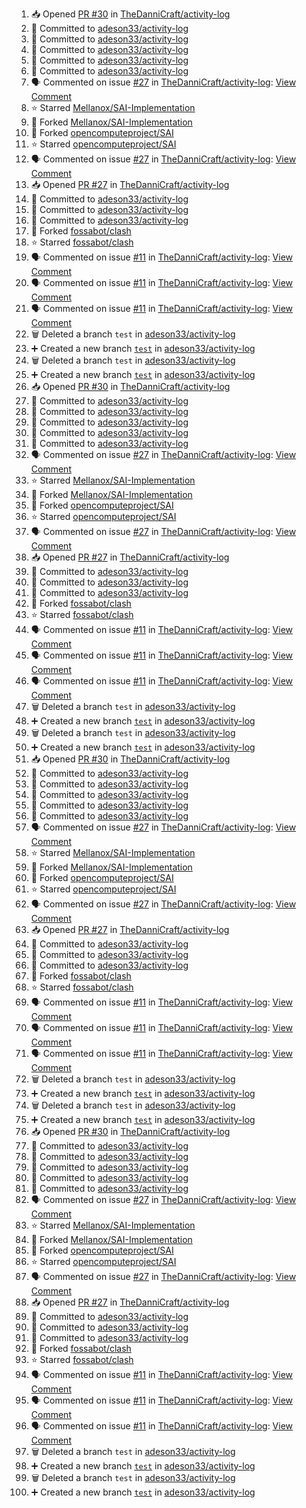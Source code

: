 <!--START_SECTION:activity-->
1. 📥 Opened [PR #30](https://github.com/TheDanniCraft/activity-log/pull/30) in [TheDanniCraft/activity-log](https://github.com/TheDanniCraft/activity-log)
2. 📝 Committed to [adeson33/activity-log](https://github.com/adeson33/activity-log/commit/cf2d59b2da0d28251531fd6da0c817f431e76cf0)
3. 📝 Committed to [adeson33/activity-log](https://github.com/adeson33/activity-log/commit/undefined)
4. 📝 Committed to [adeson33/activity-log](https://github.com/adeson33/activity-log/commit/2764fa5040a90b5c5d525cbd5882c1c5d527ebff)
5. 📝 Committed to [adeson33/activity-log](https://github.com/adeson33/activity-log/commit/undefined)
6. 📝 Committed to [adeson33/activity-log](https://github.com/adeson33/activity-log/commit/61916b64f2a3e69c3f42d7ad111a40f32c7b63a4)
7. 🗣 Commented on issue [#27](https://github.com/TheDanniCraft/activity-log/issues/27) in [TheDanniCraft/activity-log](https://github.com/TheDanniCraft/activity-log): [View Comment](https://github.com/TheDanniCraft/activity-log/issues/27#issuecomment-2649586553)
8. ⭐ Starred [Mellanox/SAI-Implementation](https://github.com/Mellanox/SAI-Implementation)
9. 🍴 Forked [Mellanox/SAI-Implementation](https://github.com/Mellanox/SAI-Implementation)
10. 🍴 Forked [opencomputeproject/SAI](https://github.com/opencomputeproject/SAI)
11. ⭐ Starred [opencomputeproject/SAI](https://github.com/opencomputeproject/SAI)
12. 🗣 Commented on issue [#27](https://github.com/TheDanniCraft/activity-log/issues/27) in [TheDanniCraft/activity-log](https://github.com/TheDanniCraft/activity-log): [View Comment](https://github.com/TheDanniCraft/activity-log/issues/27#issuecomment-2640024772)
13. 📥 Opened [PR #27](https://github.com/TheDanniCraft/activity-log/pull/27) in [TheDanniCraft/activity-log](https://github.com/TheDanniCraft/activity-log)
14. 📝 Committed to [adeson33/activity-log](https://github.com/adeson33/activity-log/commit/44a50f6bafdf0796f02c95d310741149ba78babb)
15. 📝 Committed to [adeson33/activity-log](https://github.com/adeson33/activity-log/commit/5d2844227e89eceb08cfbac1f294e011f322cff0)
16. 📝 Committed to [adeson33/activity-log](https://github.com/adeson33/activity-log/commit/940fd8aa0f1675177722722c04c03677a0456711)
17. 🍴 Forked [fossabot/clash](https://github.com/fossabot/clash)
18. ⭐ Starred [fossabot/clash](https://github.com/fossabot/clash)
19. 🗣 Commented on issue [#11](https://github.com/TheDanniCraft/activity-log/issues/11) in [TheDanniCraft/activity-log](https://github.com/TheDanniCraft/activity-log): [View Comment](https://github.com/TheDanniCraft/activity-log/issues/11#issuecomment-2592671477)
20. 🗣 Commented on issue [#11](https://github.com/TheDanniCraft/activity-log/issues/11) in [TheDanniCraft/activity-log](https://github.com/TheDanniCraft/activity-log): [View Comment](https://github.com/TheDanniCraft/activity-log/issues/11#issuecomment-2592664495)
21. 🗣 Commented on issue [#11](https://github.com/TheDanniCraft/activity-log/issues/11) in [TheDanniCraft/activity-log](https://github.com/TheDanniCraft/activity-log): [View Comment](https://github.com/TheDanniCraft/activity-log/issues/11#issuecomment-2592661930)
22. 🗑️ Deleted a branch `test` in [adeson33/activity-log](https://github.com/adeson33/activity-log)
23. ➕ Created a new branch [`test`](https://github.com/adeson33/activity-log/tree/test) in [adeson33/activity-log](https://github.com/adeson33/activity-log)
24. 🗑️ Deleted a branch `test` in [adeson33/activity-log](https://github.com/adeson33/activity-log)
25. ➕ Created a new branch [`test`](https://github.com/adeson33/activity-log/tree/test) in [adeson33/activity-log](https://github.com/adeson33/activity-log)
26. 📥 Opened [PR #30](https://github.com/TheDanniCraft/activity-log/pull/30) in [TheDanniCraft/activity-log](https://github.com/TheDanniCraft/activity-log)
27. 📝 Committed to [adeson33/activity-log](https://github.com/adeson33/activity-log/commit/cf2d59b2da0d28251531fd6da0c817f431e76cf0)
28. 📝 Committed to [adeson33/activity-log](https://github.com/adeson33/activity-log/commit/undefined)
29. 📝 Committed to [adeson33/activity-log](https://github.com/adeson33/activity-log/commit/2764fa5040a90b5c5d525cbd5882c1c5d527ebff)
30. 📝 Committed to [adeson33/activity-log](https://github.com/adeson33/activity-log/commit/undefined)
31. 📝 Committed to [adeson33/activity-log](https://github.com/adeson33/activity-log/commit/61916b64f2a3e69c3f42d7ad111a40f32c7b63a4)
32. 🗣 Commented on issue [#27](https://github.com/TheDanniCraft/activity-log/issues/27) in [TheDanniCraft/activity-log](https://github.com/TheDanniCraft/activity-log): [View Comment](https://github.com/TheDanniCraft/activity-log/issues/27#issuecomment-2649586553)
33. ⭐ Starred [Mellanox/SAI-Implementation](https://github.com/Mellanox/SAI-Implementation)
34. 🍴 Forked [Mellanox/SAI-Implementation](https://github.com/Mellanox/SAI-Implementation)
35. 🍴 Forked [opencomputeproject/SAI](https://github.com/opencomputeproject/SAI)
36. ⭐ Starred [opencomputeproject/SAI](https://github.com/opencomputeproject/SAI)
37. 🗣 Commented on issue [#27](https://github.com/TheDanniCraft/activity-log/issues/27) in [TheDanniCraft/activity-log](https://github.com/TheDanniCraft/activity-log): [View Comment](https://github.com/TheDanniCraft/activity-log/issues/27#issuecomment-2640024772)
38. 📥 Opened [PR #27](https://github.com/TheDanniCraft/activity-log/pull/27) in [TheDanniCraft/activity-log](https://github.com/TheDanniCraft/activity-log)
39. 📝 Committed to [adeson33/activity-log](https://github.com/adeson33/activity-log/commit/44a50f6bafdf0796f02c95d310741149ba78babb)
40. 📝 Committed to [adeson33/activity-log](https://github.com/adeson33/activity-log/commit/5d2844227e89eceb08cfbac1f294e011f322cff0)
41. 📝 Committed to [adeson33/activity-log](https://github.com/adeson33/activity-log/commit/940fd8aa0f1675177722722c04c03677a0456711)
42. 🍴 Forked [fossabot/clash](https://github.com/fossabot/clash)
43. ⭐ Starred [fossabot/clash](https://github.com/fossabot/clash)
44. 🗣 Commented on issue [#11](https://github.com/TheDanniCraft/activity-log/issues/11) in [TheDanniCraft/activity-log](https://github.com/TheDanniCraft/activity-log): [View Comment](https://github.com/TheDanniCraft/activity-log/issues/11#issuecomment-2592671477)
45. 🗣 Commented on issue [#11](https://github.com/TheDanniCraft/activity-log/issues/11) in [TheDanniCraft/activity-log](https://github.com/TheDanniCraft/activity-log): [View Comment](https://github.com/TheDanniCraft/activity-log/issues/11#issuecomment-2592664495)
46. 🗣 Commented on issue [#11](https://github.com/TheDanniCraft/activity-log/issues/11) in [TheDanniCraft/activity-log](https://github.com/TheDanniCraft/activity-log): [View Comment](https://github.com/TheDanniCraft/activity-log/issues/11#issuecomment-2592661930)
47. 🗑️ Deleted a branch `test` in [adeson33/activity-log](https://github.com/adeson33/activity-log)
48. ➕ Created a new branch [`test`](https://github.com/adeson33/activity-log/tree/test) in [adeson33/activity-log](https://github.com/adeson33/activity-log)
49. 🗑️ Deleted a branch `test` in [adeson33/activity-log](https://github.com/adeson33/activity-log)
50. ➕ Created a new branch [`test`](https://github.com/adeson33/activity-log/tree/test) in [adeson33/activity-log](https://github.com/adeson33/activity-log)
51. 📥 Opened [PR #30](https://github.com/TheDanniCraft/activity-log/pull/30) in [TheDanniCraft/activity-log](https://github.com/TheDanniCraft/activity-log)
52. 📝 Committed to [adeson33/activity-log](https://github.com/adeson33/activity-log/commit/cf2d59b2da0d28251531fd6da0c817f431e76cf0)
53. 📝 Committed to [adeson33/activity-log](https://github.com/adeson33/activity-log/commit/undefined)
54. 📝 Committed to [adeson33/activity-log](https://github.com/adeson33/activity-log/commit/2764fa5040a90b5c5d525cbd5882c1c5d527ebff)
55. 📝 Committed to [adeson33/activity-log](https://github.com/adeson33/activity-log/commit/undefined)
56. 📝 Committed to [adeson33/activity-log](https://github.com/adeson33/activity-log/commit/61916b64f2a3e69c3f42d7ad111a40f32c7b63a4)
57. 🗣 Commented on issue [#27](https://github.com/TheDanniCraft/activity-log/issues/27) in [TheDanniCraft/activity-log](https://github.com/TheDanniCraft/activity-log): [View Comment](https://github.com/TheDanniCraft/activity-log/issues/27#issuecomment-2649586553)
58. ⭐ Starred [Mellanox/SAI-Implementation](https://github.com/Mellanox/SAI-Implementation)
59. 🍴 Forked [Mellanox/SAI-Implementation](https://github.com/Mellanox/SAI-Implementation)
60. 🍴 Forked [opencomputeproject/SAI](https://github.com/opencomputeproject/SAI)
61. ⭐ Starred [opencomputeproject/SAI](https://github.com/opencomputeproject/SAI)
62. 🗣 Commented on issue [#27](https://github.com/TheDanniCraft/activity-log/issues/27) in [TheDanniCraft/activity-log](https://github.com/TheDanniCraft/activity-log): [View Comment](https://github.com/TheDanniCraft/activity-log/issues/27#issuecomment-2640024772)
63. 📥 Opened [PR #27](https://github.com/TheDanniCraft/activity-log/pull/27) in [TheDanniCraft/activity-log](https://github.com/TheDanniCraft/activity-log)
64. 📝 Committed to [adeson33/activity-log](https://github.com/adeson33/activity-log/commit/44a50f6bafdf0796f02c95d310741149ba78babb)
65. 📝 Committed to [adeson33/activity-log](https://github.com/adeson33/activity-log/commit/5d2844227e89eceb08cfbac1f294e011f322cff0)
66. 📝 Committed to [adeson33/activity-log](https://github.com/adeson33/activity-log/commit/940fd8aa0f1675177722722c04c03677a0456711)
67. 🍴 Forked [fossabot/clash](https://github.com/fossabot/clash)
68. ⭐ Starred [fossabot/clash](https://github.com/fossabot/clash)
69. 🗣 Commented on issue [#11](https://github.com/TheDanniCraft/activity-log/issues/11) in [TheDanniCraft/activity-log](https://github.com/TheDanniCraft/activity-log): [View Comment](https://github.com/TheDanniCraft/activity-log/issues/11#issuecomment-2592671477)
70. 🗣 Commented on issue [#11](https://github.com/TheDanniCraft/activity-log/issues/11) in [TheDanniCraft/activity-log](https://github.com/TheDanniCraft/activity-log): [View Comment](https://github.com/TheDanniCraft/activity-log/issues/11#issuecomment-2592664495)
71. 🗣 Commented on issue [#11](https://github.com/TheDanniCraft/activity-log/issues/11) in [TheDanniCraft/activity-log](https://github.com/TheDanniCraft/activity-log): [View Comment](https://github.com/TheDanniCraft/activity-log/issues/11#issuecomment-2592661930)
72. 🗑️ Deleted a branch `test` in [adeson33/activity-log](https://github.com/adeson33/activity-log)
73. ➕ Created a new branch [`test`](https://github.com/adeson33/activity-log/tree/test) in [adeson33/activity-log](https://github.com/adeson33/activity-log)
74. 🗑️ Deleted a branch `test` in [adeson33/activity-log](https://github.com/adeson33/activity-log)
75. ➕ Created a new branch [`test`](https://github.com/adeson33/activity-log/tree/test) in [adeson33/activity-log](https://github.com/adeson33/activity-log)
76. 📥 Opened [PR #30](https://github.com/TheDanniCraft/activity-log/pull/30) in [TheDanniCraft/activity-log](https://github.com/TheDanniCraft/activity-log)
77. 📝 Committed to [adeson33/activity-log](https://github.com/adeson33/activity-log/commit/cf2d59b2da0d28251531fd6da0c817f431e76cf0)
78. 📝 Committed to [adeson33/activity-log](https://github.com/adeson33/activity-log/commit/undefined)
79. 📝 Committed to [adeson33/activity-log](https://github.com/adeson33/activity-log/commit/2764fa5040a90b5c5d525cbd5882c1c5d527ebff)
80. 📝 Committed to [adeson33/activity-log](https://github.com/adeson33/activity-log/commit/undefined)
81. 📝 Committed to [adeson33/activity-log](https://github.com/adeson33/activity-log/commit/61916b64f2a3e69c3f42d7ad111a40f32c7b63a4)
82. 🗣 Commented on issue [#27](https://github.com/TheDanniCraft/activity-log/issues/27) in [TheDanniCraft/activity-log](https://github.com/TheDanniCraft/activity-log): [View Comment](https://github.com/TheDanniCraft/activity-log/issues/27#issuecomment-2649586553)
83. ⭐ Starred [Mellanox/SAI-Implementation](https://github.com/Mellanox/SAI-Implementation)
84. 🍴 Forked [Mellanox/SAI-Implementation](https://github.com/Mellanox/SAI-Implementation)
85. 🍴 Forked [opencomputeproject/SAI](https://github.com/opencomputeproject/SAI)
86. ⭐ Starred [opencomputeproject/SAI](https://github.com/opencomputeproject/SAI)
87. 🗣 Commented on issue [#27](https://github.com/TheDanniCraft/activity-log/issues/27) in [TheDanniCraft/activity-log](https://github.com/TheDanniCraft/activity-log): [View Comment](https://github.com/TheDanniCraft/activity-log/issues/27#issuecomment-2640024772)
88. 📥 Opened [PR #27](https://github.com/TheDanniCraft/activity-log/pull/27) in [TheDanniCraft/activity-log](https://github.com/TheDanniCraft/activity-log)
89. 📝 Committed to [adeson33/activity-log](https://github.com/adeson33/activity-log/commit/44a50f6bafdf0796f02c95d310741149ba78babb)
90. 📝 Committed to [adeson33/activity-log](https://github.com/adeson33/activity-log/commit/5d2844227e89eceb08cfbac1f294e011f322cff0)
91. 📝 Committed to [adeson33/activity-log](https://github.com/adeson33/activity-log/commit/940fd8aa0f1675177722722c04c03677a0456711)
92. 🍴 Forked [fossabot/clash](https://github.com/fossabot/clash)
93. ⭐ Starred [fossabot/clash](https://github.com/fossabot/clash)
94. 🗣 Commented on issue [#11](https://github.com/TheDanniCraft/activity-log/issues/11) in [TheDanniCraft/activity-log](https://github.com/TheDanniCraft/activity-log): [View Comment](https://github.com/TheDanniCraft/activity-log/issues/11#issuecomment-2592671477)
95. 🗣 Commented on issue [#11](https://github.com/TheDanniCraft/activity-log/issues/11) in [TheDanniCraft/activity-log](https://github.com/TheDanniCraft/activity-log): [View Comment](https://github.com/TheDanniCraft/activity-log/issues/11#issuecomment-2592664495)
96. 🗣 Commented on issue [#11](https://github.com/TheDanniCraft/activity-log/issues/11) in [TheDanniCraft/activity-log](https://github.com/TheDanniCraft/activity-log): [View Comment](https://github.com/TheDanniCraft/activity-log/issues/11#issuecomment-2592661930)
97. 🗑️ Deleted a branch `test` in [adeson33/activity-log](https://github.com/adeson33/activity-log)
98. ➕ Created a new branch [`test`](https://github.com/adeson33/activity-log/tree/test) in [adeson33/activity-log](https://github.com/adeson33/activity-log)
99. 🗑️ Deleted a branch `test` in [adeson33/activity-log](https://github.com/adeson33/activity-log)
100. ➕ Created a new branch [`test`](https://github.com/adeson33/activity-log/tree/test) in [adeson33/activity-log](https://github.com/adeson33/activity-log)
<!--END_SECTION:activity-->
